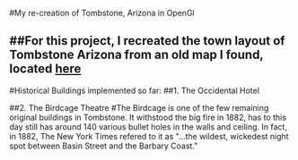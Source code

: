 #My re-creation of Tombstone, Arizona in OpenGl
##
##For this project, I recreated the town layout of Tombstone Arizona from an old map I found, located [here](https://upload.wikimedia.org/wikipedia/commons/3/30/Tombstone_fire_insurance_map_1888.jpg)
---
#Historical Buildings implemented so far:
##1. The Occidental Hotel


##2. The Birdcage Theatre
#The Birdcage is one of the few remaining original buildings in Tombstone. It withstood the big fire in 1882, has to this day still has around 140 various bullet holes in the walls and ceiling. In fact, in 1882, The New York Times refered to it as "...the wildest, wickedest night spot between Basin Street and the Barbary Coast." 
